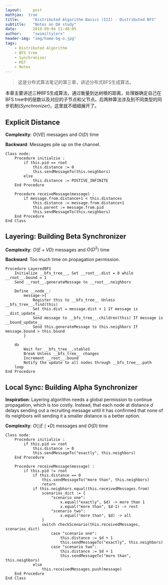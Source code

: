 ```yaml
---
layout:     post
mathjax:  true
title:      "Distributed Algorithm Basics (III) - Distributed BFS"
subtitle:   "Notes on DA study"
date:       2018-09-04 11:40:05
author:     "swimiltylers"
header-img: "img/home-bg-o.jpg"
tags:
    - Distributed Algorithm
    - BFS tree
    - Synchronizer
    - MST
    - Notes
---
```


> 这是分布式算法笔记的第三章，讲述分布式BFS生成算法。

本章主要讲述三种BFS生成算法，通过衡量到达树根的距离，处理器确定自己在BFS tree中的层数以及对应的子节点和父节点。后两种算法涉及到不同类型的同步机制(_Synchronizer_)，这里就不细细展开了。


## Explicit Distance

__Complexity__: $O(VE)$ messages and $O(D)$ time

__Backward__: Messages pile up on the channel.

```pseudocode
Class node:
	Procedure initialzie :
		if this.pid == root
			this.distance := 0
			this.sendMessageTo(this.neighbors)
		else
			this.distance := POSTIVE_INFINITE
	End Procedure
	
	Procedure receiveMessage(message) :
		if message.from.distance+1 < this.distances
			this.distance := message.from.distance+1
			this.parent := message.from.pid
			this.sendMessageTo(this.neighbors)
	End Procedure
End Class
```

## Layering: Building Beta Synchronizer

__Complexity__: $O(E+VD)$ messages and $O(D^2)$ time

__Backward__: Too much time on propagation permission.

```pseudocode
Procedure LayeredBFS
	Initialize __bfs_tree__, Set __root__.dist = 0 while __root__.bound = 1
	Send __root__.generateMessage to __root__.neighbors
	
	Define __node__: 
		message->{
			Register this to __bfs_tree__ Unless __bfs_tree__.find(this)
			Set this.dist = message.dist + 1 If message is __dist_update__
			Send message to __bfs_tree__.children(this) If message is 			__bound_update__
			Send this.generateMessage to this.neighbors If message.bound > this.bound
		}
	
	do
		Wait for __bfs_tree__.stableS
		Break Unless __bfs_tree__ changes
		Increment __root__.bound
		Notify the update to all nodes through __bfs_tree__.path
	loop
End Procedure
```

## Local Sync: Building Alpha Synchronizer

__Inspiration__: Layering algorithm needs a global permission to continue propagation,  which is too costly. Instead, that each node at distance $d$ delays sending out a recruiting message until it has confirmed that none of its neighbors will sending it a smaller distance is a better option.

__Complexity__: $O(\mid E\mid\bullet D)$ messages and $O(D)$ time

```pseudocode
Class node:
	Procedure initialzie :
		if this.pid == root
			this.distance := 0
			this.sendMessageTo("exactly", this.neighbors)
	End Procedure
	
	Procedure receiveMessage(message) :
		if this.pid != root
			if this.distance == 0
				this.sendMessageTo("more than", this.neighbors)
				return
			if this.neigbhors.equal(this.receivedMessages.from)
				scenarios_dict := {
                	"scenario one":
                		x.equal("exactly", $d) -> more than 1
                		x.equal("more than", $d-1) -> rest
                	"scenario two":
                		x.equal("more than", $d) -> all
				}
				switch checkScenario(this.receivedMessages, scenarios_dict)
					case "scenario one":
						this.distance := $d + 1
						this.sendMessageTo("exactly", this.neighbors)
					case "scenario two":
						this.distance := $d + 1
						this.sendMessageTo("more than", this.neighbors)
			else
				this.receivedMessages.push(message)
	End Procedure
End Class
```


